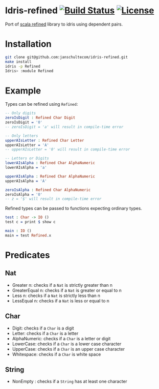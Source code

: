 Idris-refined [![Build Status](https://travis-ci.org/janschultecom/idris-refined.svg?branch=master)](https://travis-ci.org/janschultecom/idris-refined) [![License](https://img.shields.io/badge/License-Apache%202.0-blue.svg)](https://opensource.org/licenses/Apache-2.0)
====================

Port of [scala refined](https://github.com/fthomas/refined) library to idris using dependent pairs.


# Installation
```bash
git clone git@github.com:janschultecom/idris-refined.git
make install
idris -p Refined
Idris> :module Refined
```

# Example

Types can be refined using ```Refined```:

```idris
-- Only digits
zeroIsDigit : Refined Char Digit
zeroIsDigit = '0'
-- zeroIsDigit = 'a' will result in compile-time error

-- Only letters
upperAIsLetter : Refined Char Letter
upperAIsLetter = 'A'
-- upperAIsLetter = '0' will result in compile-time error

-- Letters or Digits
lowerAIsAlpha : Refined Char AlphaNumeric
lowerAIsAlpha = 'a'

upperAIsAlpha : Refined Char AlphaNumeric
upperAIsAlpha = 'A'

zeroIsAlpha : Refined Char AlphaNumeric
zeroIsAlpha = '0'
-- z = '$' will result in compile-time error

```

Refined types can be passed to functions expecting ordinary types.
```idris
test : Char -> IO ()
test c = print $ show c

main : IO ()
main = test Refined.x
```

# Predicates

## Nat

* Greater n: checks if a ```Nat``` is strictly greater than n
* GreaterEqual n: checks if a ```Nat``` is greater or equal to n
* Less n: checks if a ```Nat``` is strictly less than n 
* LessEqual n: checks if a ```Nat``` is less or equal to n

## Char

* Digit: checks if a ```Char``` is a digit
* Letter: checks if a ```Char``` is a letter
* AlphaNumeric: checks if a ```Char``` is a letter or digit
* LowerCase: checks if a ```Char``` is a lower case character
* UpperCase: checks if a ```Char``` is an upper case character
* Whitespace: checks if a ```Char``` is white space

## String

* NonEmpty : checks if a ```String``` has at least one character
